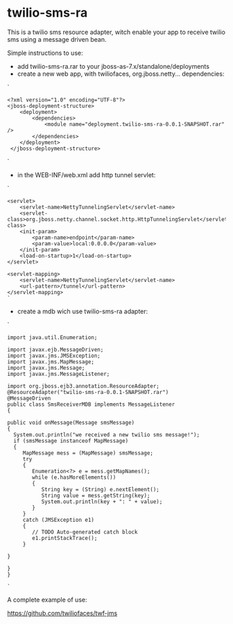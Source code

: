 twilio-sms-ra
=============

This is a twilio sms resource adapter, witch enable your app to receive twilio sms using a message driven bean. 

Simple instructions to use:

- add twilio-sms-ra.rar to your jboss-as-7.x/standalone/deployments
- create a new web app, with twiliofaces, org.jboss.netty... dependencies:

`

    <?xml version="1.0" encoding="UTF-8"?>
    <jboss-deployment-structure>
    	<deployment>
    		<dependencies>
    			<module name="deployment.twilio-sms-ra-0.0.1-SNAPSHOT.rar" />
    		</dependencies>
    	</deployment>
     </jboss-deployment-structure>
`

- in the WEB-INF/web.xml add http tunnel servlet:



`

    <servlet>
		<servlet-name>NettyTunnelingServlet</servlet-name>
		<servlet-class>org.jboss.netty.channel.socket.http.HttpTunnelingServlet</servlet-class>
		<init-param>
			<param-name>endpoint</param-name>
			<param-value>local:0.0.0.0</param-value>
		</init-param>
		<load-on-startup>1</load-on-startup>
	</servlet>

	<servlet-mapping>
		<servlet-name>NettyTunnelingServlet</servlet-name>
		<url-pattern>/tunnel</url-pattern>
	</servlet-mapping>
	`
	
- create a mdb wich use twilio-sms-ra adapter:


`

    import java.util.Enumeration;
    
    import javax.ejb.MessageDriven;
    import javax.jms.JMSException;
    import javax.jms.MapMessage;
    import javax.jms.Message;
    import javax.jms.MessageListener;
    
    import org.jboss.ejb3.annotation.ResourceAdapter;
    @ResourceAdapter("twilio-sms-ra-0.0.1-SNAPSHOT.rar")
    @MessageDriven
    public class SmsReceiverMDB implements MessageListener
    {

    public void onMessage(Message smsMessage)
    {
      System.out.println("we received a new twilio sms message!");
      if (smsMessage instanceof MapMessage)
      {
         MapMessage mess = (MapMessage) smsMessage;
         try
         {
            Enumeration<?> e = mess.getMapNames();
            while (e.hasMoreElements())
            {
               String key = (String) e.nextElement();
               String value = mess.getString(key);
               System.out.println(key + ": " + value);
            }
         }
         catch (JMSException e1)
         {
            // TODO Auto-generated catch block
            e1.printStackTrace();
         }

    }

    }
    }

	`


A complete example of use:

https://github.com/twiliofaces/twf-jms

